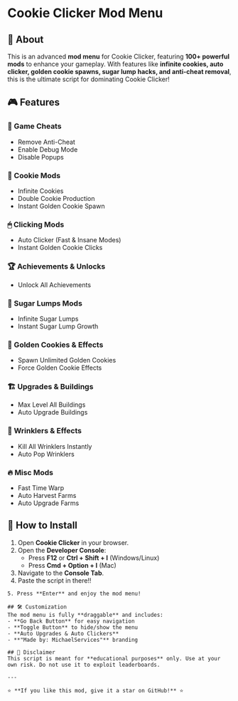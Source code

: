 # Cookie Clicker Mod Menu

## 🚀 About
This is an advanced **mod menu** for Cookie Clicker, featuring **100+ powerful mods** to enhance your gameplay. With features like **infinite cookies, auto clicker, golden cookie spawns, sugar lump hacks, and anti-cheat removal**, this is the ultimate script for dominating Cookie Clicker!

## 🎮 Features

### 🔹 Game Cheats
- Remove Anti-Cheat
- Enable Debug Mode
- Disable Popups

### 🍪 Cookie Mods
- Infinite Cookies
- Double Cookie Production
- Instant Golden Cookie Spawn

### 🖱 Clicking Mods
- Auto Clicker (Fast & Insane Modes)
- Instant Golden Cookie Clicks

### 🏆 Achievements & Unlocks
- Unlock All Achievements

### 🍭 Sugar Lumps Mods
- Infinite Sugar Lumps
- Instant Sugar Lump Growth

### 🌟 Golden Cookies & Effects
- Spawn Unlimited Golden Cookies
- Force Golden Cookie Effects

### 🏗 Upgrades & Buildings
- Max Level All Buildings
- Auto Upgrade Buildings

### 🦠 Wrinklers & Effects
- Kill All Wrinklers Instantly
- Auto Pop Wrinklers

### 🔥 Misc Mods
- Fast Time Warp
- Auto Harvest Farms
- Auto Upgrade Farms

## 📜 How to Install
1. Open **Cookie Clicker** in your browser.
2. Open the **Developer Console**:
   - Press **F12** or **Ctrl + Shift + I** (Windows/Linux)
   - Press **Cmd + Option + I** (Mac)
3. Navigate to the **Console Tab**.
4. Paste the script in there!!
```
5. Press **Enter** and enjoy the mod menu!

## 🛠 Customization
The mod menu is fully **draggable** and includes:
- **Go Back Button** for easy navigation
- **Toggle Button** to hide/show the menu
- **Auto Upgrades & Auto Clickers**
- **"Made by: MichaelServices"** branding

## 📝 Disclaimer
This script is meant for **educational purposes** only. Use at your own risk. Do not use it to exploit leaderboards.

---

⭐ **If you like this mod, give it a star on GitHub!** ⭐
